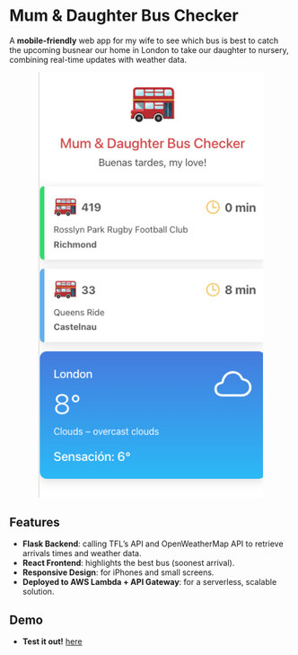 # Mum & Daughter Bus Checker 

A **mobile-friendly** web app for my wife to see which bus is best to catch the upcoming busnear our home in London to take our daughter to nursery, combining real-time updates with weather data.

<p align="center">
  <img src="assets/Screenshot.png"
       alt="Screenshot of the Web App"
       width="400" />
</p>

## Features

- **Flask Backend**: calling TFL’s API and OpenWeatherMap API to retrieve arrivals times and weather data.
- **React Frontend**: highlights the best bus (soonest arrival).
- **Responsive Design**: for iPhones and small screens.
- **Deployed to AWS Lambda + API Gateway**: for a serverless, scalable solution.

## Demo

- **Test it out!** [here](https://d5u2us17egi17.cloudfront.net/)




